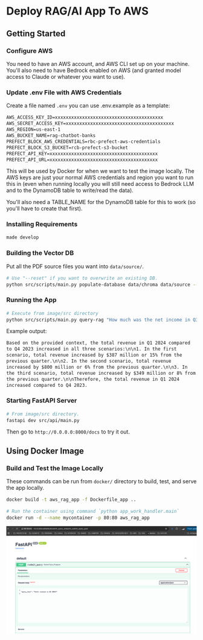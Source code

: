 # Deploy RAG/AI App To AWS

## Getting Started

### Configure AWS

You need to have an AWS account, and AWS CLI set up on your machine. You'll also need to have Bedrock enabled on AWS (and granted model access to Claude or whatever you want to use).

### Update .env File with AWS Credentials

Create a file named `.env` you can use .env.example as a template:

```
AWS_ACCESS_KEY_ID=xxxxxxxxxxxxxxxxxxxxxxxxxxxxxxxxxxxxxxxx
AWS_SECRET_ACCESS_KEY=xxxxxxxxxxxxxxxxxxxxxxxxxxxxxxxxxxxxxxxx
AWS_REGION=us-east-1
AWS_BUCKET_NAME=rag-chatbot-banks
PREFECT_BLOCK_AWS_CREDENTIALS=rbc-prefect-aws-credentials
PREFECT_BLOCK_S3_BUCKET=rcb-prefect-s3-bucket
PREFECT_API_KEY=xxxxxxxxxxxxxxxxxxxxxxxxxxxxxxxxxxxxxxxx
PREFECT_API_URL=xxxxxxxxxxxxxxxxxxxxxxxxxxxxxxxxxxxxxxxx
```

This will be used by Docker for when we want to test the image locally. The AWS keys are just your normal AWS credentials and region you want to run this in (even when running locally you will still need access to Bedrock LLM and to the DynamoDB table to write/read the data).

You'll also need a TABLE_NAME for the DynamoDB table for this to work (so you'll have to create that first).

### Installing Requirements

```sh
made develop
```

### Building the Vector DB

Put all the PDF source files you want into `data/source/`.

```sh
# Use "--reset" if you want to overwrite an existing DB.
python src/scripts/main.py populate-database data/chroma data/source --clear
```

### Running the App

```sh
# Execute from image/src directory
python src/scripts/main.py query-rag "How much was the net income in Q3 2024 vs Q3 2023 for RBC"
```

Example output:

```text
Based on the provided context, the total revenue in Q1 2024 compared to Q4 2023 increased in all three scenarios:\n\n1. In the first scenario, total revenue increased by $387 million or 15% from the previous quarter.\n\n2. In the second scenario, total revenue increased by $800 million or 6% from the previous quarter.\n\n3. In the third scenario, total revenue increased by $349 million or 8% from the previous quarter.\n\nTherefore, the total revenue in Q1 2024 increased compared to Q4 2023.
```

### Starting FastAPI Server

```sh
# From image/src directory.
fastapi dev src/api/main.py
```

Then go to `http://0.0.0.0:8000/docs` to try it out.

## Using Docker Image

### Build and Test the Image Locally

These commands can be run from `docker/` directory to build, test, and serve the app locally.

```sh
docker build -t aws_rag_app -f Dockerfile_app ..
```

```sh
# Run the container using command `python app_work_handler.main`
docker run -d --name mycontainer -p 80:80 aws_rag_app
```

![fastapi](/img/fastapi.png)
